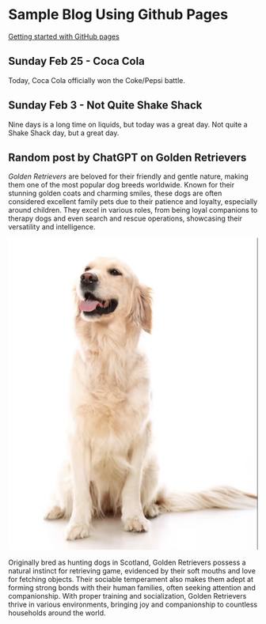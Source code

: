 # Sample Blog Using Github Pages

[Getting started with GitHub pages](https://pages.github.com/)

## Sunday Feb 25 - Coca Cola

Today, Coca Cola officially won the Coke/Pepsi battle.

## Sunday Feb 3 - Not Quite Shake Shack

Nine days is a long time on liquids, but today was a great day. Not quite a Shake Shack day, but a great day.

## Random post by ChatGPT on Golden Retrievers

*Golden Retrievers* are beloved for their friendly and gentle nature, making them one of the most popular dog breeds worldwide. Known for their stunning golden coats and charming smiles, these dogs are often considered excellent family pets due to their patience and loyalty, especially around children. They excel in various roles, from being loyal companions to therapy dogs and even search and rescue operations, showcasing their versatility and intelligence.

![retriever.png](retriever.png)

Originally bred as hunting dogs in Scotland, Golden Retrievers possess a natural instinct for retrieving game, evidenced by their soft mouths and love for fetching objects. Their sociable temperament also makes them adept at forming strong bonds with their human families, often seeking attention and companionship. With proper training and socialization, Golden Retrievers thrive in various environments, bringing joy and companionship to countless households around the world.


